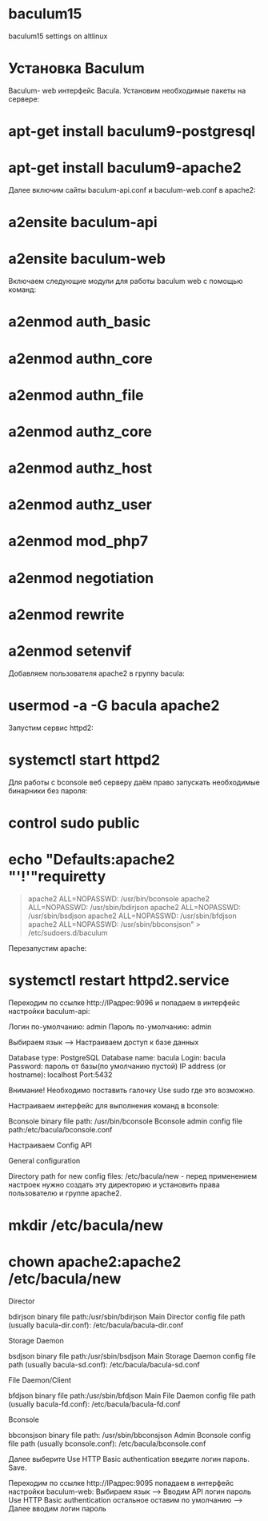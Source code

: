 # baculum15
baculum15 settings on altlinux

# Установка Baculum

Baculum- web интерфейс Bacula. Установим необходимые пакеты на сервере:

# apt-get install baculum9-postgresql
# apt-get install baculum9-apache2


Далее включим сайты baculum-api.conf и baculum-web.conf в apache2:

# a2ensite baculum-api
# a2ensite baculum-web


Включаем следующие модули для работы baculum web c помощью команд:

# a2enmod auth_basic
# a2enmod authn_core
# a2enmod authn_file
# a2enmod authz_core
# a2enmod authz_host
# a2enmod authz_user
# a2enmod mod_php7
# a2enmod negotiation
# a2enmod rewrite
# a2enmod setenvif

Добавляем пользователя apache2 в группу bacula:

# usermod -a -G bacula apache2


Запустим сервис httpd2:

# systemctl start httpd2

Для работы с bconsole веб серверу даём право запускать необходимые бинарники без пароля:

# control sudo public
# echo "Defaults:apache2 "'!'"requiretty
> apache2 ALL=NOPASSWD: /usr/bin/bconsole
> apache2 ALL=NOPASSWD: /usr/sbin/bdirjson
> apache2 ALL=NOPASSWD: /usr/sbin/bsdjson
> apache2 ALL=NOPASSWD: /usr/sbin/bfdjson
> apache2 ALL=NOPASSWD: /usr/sbin/bbconsjson" > /etc/sudoers.d/baculum


Перезапустим apache:

# systemctl restart httpd2.service 

Переходим по ссылке http://IPадрес:9096 и попадаем в интерфейс настройки baculum-api:

Логин по-умолчанию: admin
Пароль по-умолчанию: admin

Выбираем язык --> Настраиваем доступ к базе данных

Database type: PostgreSQL
Database name: bacula
Login: bacula
Password: пароль от базы(по умолчанию пустой)
IP address (or hostname): localhost
Port:5432

Внимание! Необходимо поставить галочку Use sudo где это возможно.


Настраиваем интерфейс для выполнения команд в bconsole:

Bconsole binary file path: /usr/bin/bconsole
Bconsole admin config file path:/etc/bacula/bconsole.conf


Настраиваем Config API

General configuration

Directory path for new config files: /etc/bacula/new - перед применением настроек нужно создать эту директорию и установить права пользователю и группе apache2.

# mkdir /etc/bacula/new
# chown apache2:apache2 /etc/bacula/new

Director

bdirjson binary file path:/usr/sbin/bdirjson 
Main Director config file path (usually bacula-dir.conf): /etc/bacula/bacula-dir.conf


Storage Daemon

bsdjson binary file path:/usr/sbin/bsdjson
Main Storage Daemon config file path (usually bacula-sd.conf): /etc/bacula/bacula-sd.conf


File Daemon/Client

bfdjson binary file path:/usr/sbin/bfdjson
Main File Daemon config file path (usually bacula-fd.conf): /etc/bacula/bacula-fd.conf


Bconsole

bbconsjson binary file path: /usr/sbin/bbconsjson
Admin Bconsole config file path (usually bconsole.conf): /etc/bacula/bconsole.conf<br>

Далее выберите Use HTTP Basic authentication введите логин пароль. Save.

Переходим по ссылке http://IPадрес:9095 попадаем в интерфейс настройки baculum-web:
Выбираем язык --> Вводим API логин пароль Use HTTP Basic authentication остальное оставим по умолчанию --> Далее вводим логин пароль
